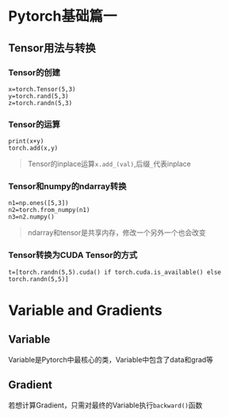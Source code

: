 # Pytorch基础篇一
## Tensor用法与转换
### Tensor的创建
```
x=torch.Tensor(5,3)
y=torch.rand(5,3)
z=torch.randn(5,3)
```
### Tensor的运算
```=
print(x+y)
torch.add(x,y)
```
>Tensor的inplace运算`x.add_(val)`,后缀`_`代表inplace

### Tensor和numpy的ndarray转换
```
n1=np.ones([5,3])
n2=torch.from_numpy(n1)
n3=n2.numpy()
```
>ndarray和tensor是共享内存，修改一个另外一个也会改变

### Tensor转换为CUDA Tensor的方式
```
t=[torch.randn(5,5).cuda() if torch.cuda.is_available() else torch.randn(5,5)]
```
# Variable and Gradients
## Variable
Variable是Pytorch中最核心的类，Variable中包含了data和grad等
## Gradient
若想计算Gradient，只需对最终的Variable执行`backward()`函数

